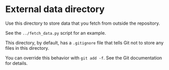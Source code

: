 # External data directory

Use this directory to store data that you fetch from outside the repository.

See the `../fetch_data.py` script for an example.

This directory, by default, has a `.gitignore` file that tells Git not to  store any files in this directory.

You can override this behavior with `git add -f`.  See the Git
documentation for details.
